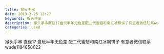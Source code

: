 ```yaml
---
title: 猴头手串
date: 2019-3-25 12:27
keywords: 猴头手串
description: 猴头手串直径17盘玩半年无色差配二代蜜蜡和南红冰飘饼子有意者微信联系wude1184858022
categories: used
---
```

<td class="t_f" id="postmessage_3301794">

<img alt="" border="0" class="zoom" data-cf-modified-314d5ff17d1327c97ee51caf-="" file="http://www.flw.ph/data/appbyme/upload/image/201903/25/QGklhRD1n0w8.jpg" id="aimg_JI97I" lazyloadthumb="1" onclick="" onmouseover="" src="http://www.flw.ph/data/appbyme/upload/image/201903/25/QGklhRD1n0w8.jpg"/><br/>
猴头手串 直径17 盘玩半年无色差 配二代蜜蜡和南红冰飘饼子 有意者微信联系 wude1184858022<br/>
</td>

